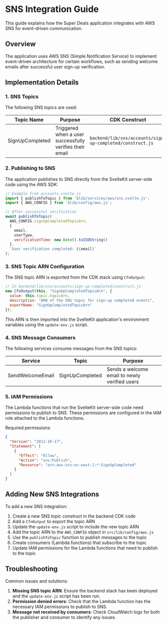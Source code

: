 # SNS Integration Guide

This guide explains how the Super Deals application integrates with AWS SNS for event-driven communication.

## Overview

The application uses AWS SNS (Simple Notification Service) to implement event-driven architecture for certain workflows, such as sending welcome emails after successful user sign-up verification.

## Implementation Details

### 1. SNS Topics

The following SNS topics are used:

| Topic Name | Purpose | CDK Construct |
|------------|---------|---------------|
| SignUpCompleted | Triggered when a user successfully verifies their email | `backend/lib/sns/accounts/sign-up-completed/construct.js` |

### 2. Publishing to SNS

The application publishes to SNS directly from the SvelteKit server-side code using the AWS SDK:

```javascript
// Example from accounts.svelte.js
import { publishToTopic } from '$lib/services/aws/sns.svelte.js';
import { AWS_CONFIG } from '$lib/config/aws.js';

// After successful verification
await publishToTopic(
  AWS_CONFIG.signUpCompletedTopicArn,
  {
    email,
    userType,
    verificationTime: new Date().toISOString()
  },
  `User verification completed: ${email}`
);
```

### 3. SNS Topic ARN Configuration

The SNS topic ARN is exported from the CDK stack using `CfnOutput`:

```javascript
// In backend/lib/sns/accounts/sign-up-completed/construct.js
new CfnOutput(this, "SignUpCompletedTopicArn", {
  value: this.topic.topicArn,
  description: "ARN of the SNS topic for sign-up completed events",
  exportName: "SignUpCompletedTopicArn"
});
```

This ARN is then imported into the SvelteKit application's environment variables using the `update-env.js` script.

### 4. SNS Message Consumers

The following services consume messages from the SNS topics:

| Service | Topic | Purpose |
|---------|-------|---------|
| SendWelcomeEmail | SignUpCompleted | Sends a welcome email to newly verified users |

### 5. IAM Permissions

The Lambda functions that run the SvelteKit server-side code need permissions to publish to SNS. These permissions are configured in the IAM role attached to the Lambda functions.

Required permissions:
```json
{
  "Version": "2012-10-17",
  "Statement": [
    {
      "Effect": "Allow",
      "Action": "sns:Publish",
      "Resource": "arn:aws:sns:us-east-1:*:SignUpCompleted"
    }
  ]
}
```

## Adding New SNS Integrations

To add a new SNS integration:

1. Create a new SNS topic construct in the backend CDK code
2. Add a `CfnOutput` to export the topic ARN
3. Update the `update-env.js` script to include the new topic ARN
4. Add the topic ARN to the `AWS_CONFIG` object in `src/lib/config/aws.js`
5. Use the `publishToTopic` function to publish messages to the topic
6. Create consumers (Lambda functions) that subscribe to the topic
7. Update IAM permissions for the Lambda functions that need to publish to the topic

## Troubleshooting

Common issues and solutions:

1. **Missing SNS topic ARN**: Ensure the backend stack has been deployed and the `update-env.js` script has been run.
2. **Permission denied errors**: Check that the Lambda function has the necessary IAM permissions to publish to SNS.
3. **Message not received by consumers**: Check CloudWatch logs for both the publisher and consumer to identify any issues.
